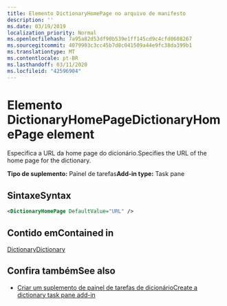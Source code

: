 ```yaml
---
title: Elemento DictionaryHomePage no arquivo de manifesto
description: ''
ms.date: 03/19/2019
localization_priority: Normal
ms.openlocfilehash: 7a95a82d53df90b539e1ff145cd9c4cfd0608267
ms.sourcegitcommit: 4079903c3cc45b7d8c041509a44e9fc38da399b1
ms.translationtype: MT
ms.contentlocale: pt-BR
ms.lasthandoff: 03/11/2020
ms.locfileid: "42596904"
---
```

# <a name="dictionaryhomepage-element"></a><span data-ttu-id="9ea88-102">Elemento DictionaryHomePage</span><span class="sxs-lookup"><span data-stu-id="9ea88-102">DictionaryHomePage element</span></span>

<span data-ttu-id="9ea88-103">Especifica a URL da home page do dicionário.</span><span class="sxs-lookup"><span data-stu-id="9ea88-103">Specifies the URL of the home page for the dictionary.</span></span>

<span data-ttu-id="9ea88-104">**Tipo de suplemento:** Painel de tarefas</span><span class="sxs-lookup"><span data-stu-id="9ea88-104">**Add-in type:** Task pane</span></span>

## <a name="syntax"></a><span data-ttu-id="9ea88-105">Sintaxe</span><span class="sxs-lookup"><span data-stu-id="9ea88-105">Syntax</span></span>

```XML
<DictionaryHomePage DefaultValue="URL" />
```

## <a name="contained-in"></a><span data-ttu-id="9ea88-106">Contido em</span><span class="sxs-lookup"><span data-stu-id="9ea88-106">Contained in</span></span>

[<span data-ttu-id="9ea88-107">Dictionary</span><span class="sxs-lookup"><span data-stu-id="9ea88-107">Dictionary</span></span>](dictionary.md)

## <a name="see-also"></a><span data-ttu-id="9ea88-108">Confira também</span><span class="sxs-lookup"><span data-stu-id="9ea88-108">See also</span></span>

- [<span data-ttu-id="9ea88-109">Criar um suplemento de painel de tarefas de dicionário</span><span class="sxs-lookup"><span data-stu-id="9ea88-109">Create a dictionary task pane add-in</span></span>](../../word/dictionary-task-pane-add-ins.md)
